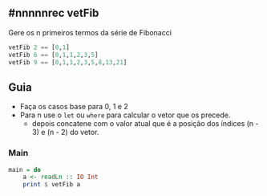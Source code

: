 ## #nnnnnrec vetFib

Gere os n primeiros termos da série de Fibonacci

```hs
vetFib 2 == [0,1]
vetFib 6 == [0,1,1,2,3,5]
vetFib 9 == [0,1,1,2,3,5,8,13,21]
```

## Guia
- Faça os casos base para 0, 1 e 2
- Para n use o `let` ou `where` para calcular o vetor que os precede.
    - depois concatene com o valor atual que é a posição dos índices (n - 3) e (n - 2) do vetor.

<!--MAIN_BEGIN-->
### Main
```hs
main = do
    a <- readLn :: IO Int
    print $ vetFib a

```
<!--MAIN_END-->
